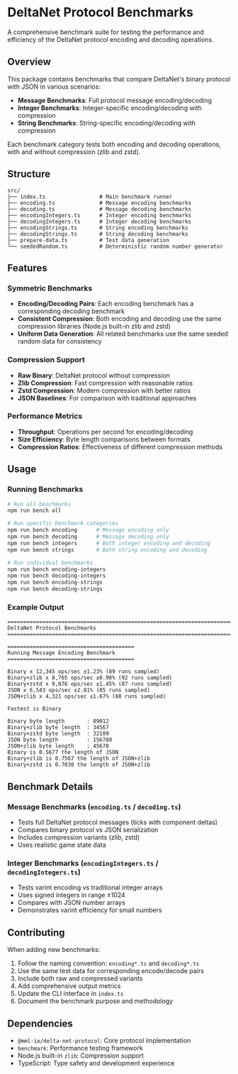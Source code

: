 # DeltaNet Protocol Benchmarks

A comprehensive benchmark suite for testing the performance and efficiency of the DeltaNet protocol encoding and decoding operations.

## Overview

This package contains benchmarks that compare DeltaNet's binary protocol with JSON in various scenarios:

- **Message Benchmarks**: Full protocol message encoding/decoding
- **Integer Benchmarks**: Integer-specific encoding/decoding with compression
- **String Benchmarks**: String-specific encoding/decoding with compression

Each benchmark category tests both encoding and decoding operations, with and without compression (zlib and zstd).

## Structure

```
src/
├── index.ts                 # Main benchmark runner
├── encoding.ts              # Message encoding benchmarks
├── decoding.ts              # Message decoding benchmarks
├── encodingIntegers.ts      # Integer encoding benchmarks
├── decodingIntegers.ts      # Integer decoding benchmarks
├── encodingStrings.ts       # String encoding benchmarks
├── decodingStrings.ts       # String decoding benchmarks
├── prepare-data.ts          # Test data generation
└── seededRandom.ts          # Deterministic random number generator
```

## Features

### Symmetric Benchmarks
- **Encoding/Decoding Pairs**: Each encoding benchmark has a corresponding decoding benchmark
- **Consistent Compression**: Both encoding and decoding use the same compression libraries (Node.js built-in zlib and zstd)
- **Uniform Data Generation**: All related benchmarks use the same seeded random data for consistency

### Compression Support
- **Raw Binary**: DeltaNet protocol without compression
- **Zlib Compression**: Fast compression with reasonable ratios
- **Zstd Compression**: Modern compression with better ratios
- **JSON Baselines**: For comparison with traditional approaches

### Performance Metrics
- **Throughput**: Operations per second for encoding/decoding
- **Size Efficiency**: Byte length comparisons between formats
- **Compression Ratios**: Effectiveness of different compression methods

## Usage

### Running Benchmarks

```bash
# Run all benchmarks
npm run bench all

# Run specific benchmark categories
npm run bench encoding      # Message encoding only
npm run bench decoding      # Message decoding only
npm run bench integers      # Both integer encoding and decoding
npm run bench strings       # Both string encoding and decoding

# Run individual benchmarks
npm run bench encoding-integers
npm run bench decoding-integers
npm run bench encoding-strings
npm run bench decoding-strings
```

### Example Output

```
================================================================================
DeltaNet Protocol Benchmarks
================================================================================

========================================
Running Message Encoding Benchmark
========================================

Binary x 12,345 ops/sec ±1.23% (89 runs sampled)
Binary+zlib x 8,765 ops/sec ±0.98% (92 runs sampled)
Binary+zstd x 9,876 ops/sec ±1.45% (87 runs sampled)
JSON x 6,543 ops/sec ±2.01% (85 runs sampled)
JSON+zlib x 4,321 ops/sec ±1.67% (88 runs sampled)

Fastest is Binary

Binary byte length       : 89012
Binary+zlib byte length  : 34567
Binary+zstd byte length  : 32109
JSON byte length         : 156789
JSON+zlib byte length    : 45678
Binary is 0.5677 the length of JSON
Binary+zlib is 0.7567 the length of JSON+zlib
Binary+zstd is 0.7030 the length of JSON+zlib
```

## Benchmark Details

### Message Benchmarks (`encoding.ts` / `decoding.ts`)
- Tests full DeltaNet protocol messages (ticks with component deltas)
- Compares binary protocol vs JSON serialization
- Includes compression variants (zlib, zstd)
- Uses realistic game state data

### Integer Benchmarks (`encodingIntegers.ts` / `decodingIntegers.ts`)
- Tests varint encoding vs traditional integer arrays
- Uses signed integers in range ±1024
- Compares with JSON number arrays
- Demonstrates varint efficiency for small numbers

## Contributing

When adding new benchmarks:

1. Follow the naming convention: `encoding*.ts` and `decoding*.ts`
2. Use the same test data for corresponding encode/decode pairs
3. Include both raw and compressed variants
4. Add comprehensive output metrics
5. Update the CLI interface in `index.ts`
6. Document the benchmark purpose and methodology

## Dependencies

- `@mml-io/delta-net-protocol`: Core protocol implementation
- `benchmark`: Performance testing framework
- Node.js built-in `zlib`: Compression support
- TypeScript: Type safety and development experience
